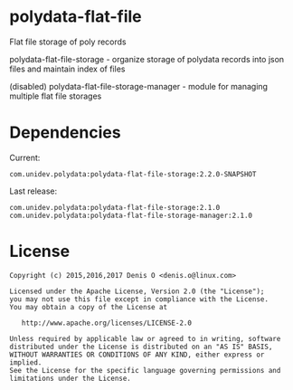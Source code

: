 # polydata-flat-file

Flat file storage of poly records

polydata-flat-file-storage - organize storage of polydata records into json files and maintain index of files

(disabled) polydata-flat-file-storage-manager - module for managing multiple flat file storages

Dependencies
============

Current:
```
com.unidev.polydata:polydata-flat-file-storage:2.2.0-SNAPSHOT
```

Last release:
```
com.unidev.polydata:polydata-flat-file-storage:2.1.0
com.unidev.polydata:polydata-flat-file-storage-manager:2.1.0
```


License
=======
 
    Copyright (c) 2015,2016,2017 Denis O <denis.o@linux.com>
 
    Licensed under the Apache License, Version 2.0 (the "License");
    you may not use this file except in compliance with the License.
    You may obtain a copy of the License at
 
       http://www.apache.org/licenses/LICENSE-2.0
 
    Unless required by applicable law or agreed to in writing, software
    distributed under the License is distributed on an "AS IS" BASIS,
    WITHOUT WARRANTIES OR CONDITIONS OF ANY KIND, either express or implied.
    See the License for the specific language governing permissions and
    limitations under the License.
